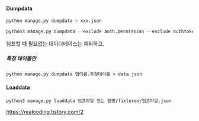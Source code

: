 
#### Dumpdata
```python
python manage.py dumpdata > xxx.json
```

``` python
python3 manage.py dumpdata --exclude auth.permission --exclude authtoken --exclude contenttypes > 2018-11-29.json
```

덤프할 때 필요없는 데이터베이스는 제외하고.

##### 특정 테이블만
```
python manage.py dumpdata 앱이름.특정테이블 > data.json 
```

#### Loaddata
```
python3 manage.py loaddata 덤프파일 있는 앱명/fixtures/덤프파일.json
```



https://realcoding.tistory.com/2
